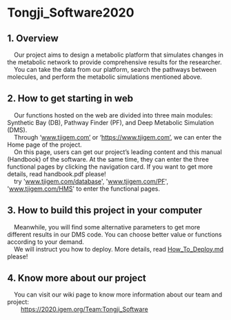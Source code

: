 # Tongji_Software2020
## 1. Overview

&nbsp;&nbsp;&nbsp;&nbsp;Our project aims to design a metabolic platform that simulates changes in the metabolic network to provide comprehensive results for the researcher.  
&nbsp;&nbsp;&nbsp;&nbsp;You can take the data from our platform, search the pathways between molecules, and perform the metabolic simulations mentioned above.  
  
## 2. How to get starting in web

&nbsp;&nbsp;&nbsp;&nbsp;Our functions hosted on the web are divided into three main modules: Synthetic Bay (DB), Pathway Finder (PF), and Deep Metabolic Simulation (DMS).   
&nbsp;&nbsp;&nbsp;&nbsp;Through ‘www.tjigem.com’ or ‘https://www.tjigem.com’, we can enter the Home page of the project.  
&nbsp;&nbsp;&nbsp;&nbsp;On this page, users can get our project’s leading content and this manual (Handbook) of the software. At the same time, they can enter the three functional pages by clicking the navigation card. If you want to get more details, read handbook.pdf please!  
&nbsp;&nbsp;&nbsp;&nbsp;try 'www.tjigem.com/database', 'www.tjigem.com/PF', 'www.tjigem.com/HMS' to enter the functional pages.  
  
## 3. How to build this project in your computer
 
&nbsp;&nbsp;&nbsp;&nbsp;Meanwhile, you will find some alternative parameters to get more different results in our DMS code. You can choose better value or functions according to your demand.   
&nbsp;&nbsp;&nbsp;&nbsp;We will instruct you how to deploy. More details, read [How_To_Deploy.md](https://github.com/igemsoftware2020/Synthesis_Navigator/blob/master/How_To_Deploy.md) please!  

## 4. Know more about our project
&nbsp;&nbsp;&nbsp;&nbsp;You can visit our wiki page to know more information about our team and project:  
&nbsp;&nbsp;&nbsp;&nbsp;&nbsp;&nbsp;&nbsp;&nbsp;https://2020.igem.org/Team:Tongji_Software



